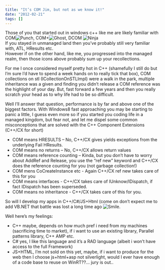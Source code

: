 ```yaml
---
title: "It’s COM Jim, but not as we know it!"
date: "2012-02-21"
tags: []
---
```


Those of you that started out in windows c++ like me are likely familiar with COM![Punch](./image.axd?picture=wlEmoticon-punch.png), COM+![Ghost](./image.axd?picture=wlEmoticon-ghost.png), DCOM ![Ninja](./image.axd?picture=wlEmoticon-ninja_2.png)   
If you stayed in unmanaged land then you’ve probably still very familiar with, ATL, HResults etc.   
However if on the other hand, like me, you progressed into the managed realm, then those icons above probably sum up your recollections.

For me I once considered myself pretty hot in C++ (shamefully I still do but I’m sure I’d have to spend a week hands on to really tick that box), COM collections on stl (ICollectionOnSTLImpl) were a walk in the park, multiple inheritance was a given and finding you didn’t release a COM reference was the highlight of your day. But, fast forward a few years and then you really scratch your head as to why life had to be so difficult. 

Well I’ll answer that question, performance is by far and above one of the biggest factors. With Windows8 fast approaching you may be starting to panic a little, I guess even more so if you started you coding life in a managed kingdom, but fear not, and let me dispel some common misconceptions that are solved with the C++ Component Extensions (C++/CX for short)

  * COM means HRESULTS – No, C++/CX gives yields exceptions from the underlying Fail HResults.
  * COM means no returns – No, C++/CX allows return values
  * COM means reference counting – Kinda, but you don’t have to worry about AddRef and Release, you use the “ref new” keyword and C++/CX does the reference counting for you (not garbage collection!)
  * COM mens CoCreateInstance etc - Again C++/CX ref new takes care of this for you
  * COM means interfaces - C++/CX takes care of IUnknow/IDispatch, if fact IDispatch has been superseded.
  * COM means no inheritance - C++/CX takes care of this for you.

So will I develop my apps in C++/C#/JS+Html (come on don’t expect me to add VB.NET that battle was lost a long time ago ![Smile](./image.axd?picture=wlEmoticon-smile_11.png).

Well here’s my feelings:

  * C++ maybe, depends on how much pref i need from my machines (sacrificing time to market), if i want to use an existing library, Parallel patterns library, C++ AMP etc.
  * C# yes, I like this language and it’s a RAD language (albeit i won’t have access to the full Framework)
  * JS+HTML, I’m not sold on this yet, maybe, if i want to produce for the web then I choose js+html+asp not silverlight, would I ever have enough of a code base to reuse on WinRT??… jury is out..

